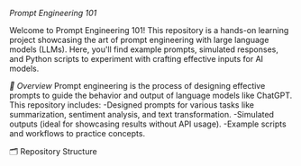 *Prompt Engineering 101*

Welcome to Prompt Engineering 101! This repository is a hands-on learning project showcasing the art of prompt engineering with large language models (LLMs). Here, you'll find example prompts, simulated responses, and Python scripts to experiment with crafting effective inputs for AI models.

*📖 Overview*
Prompt engineering is the process of designing effective prompts to guide the behavior and output of language models like ChatGPT. 
This repository includes:
-Designed prompts for various tasks like summarization, sentiment analysis, and text transformation.
-Simulated outputs (ideal for showcasing results without API usage).
-Example scripts and workflows to practice concepts.

🗂️ Repository Structure
